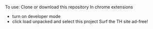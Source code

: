 To use:
Clone or download this repository
In chrome extensions
* turn on developer mode
* click load unpacked and select this project
Surf the TH site ad-free!